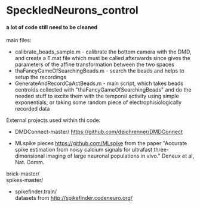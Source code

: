 # SpeckledNeurons_control

#### a lot of code still need to be cleaned

main files:
* calibrate_beads_sample.m - calibrate the bottom camera with the DMD, and create a T.mat file which must be called afterwards since gives the parameters of the affine transformation between the two spaces
* thaFancyGameOfSearchingBeads.m - search the beads and helps to setup the recordings
* GenerateAndRecordCaActBeads.m  - main script, which takes beads centroids collected with "thaFancyGameOfSearchingBeads" and do the needed stuff to excite them with the temporal activity using simple exponentials, or taking some random piece of electrophisiologically recorded data

External projects used within thi code:

* DMDConnect-master/
 https://github.com/deichrenner/DMDConnect

* MLspike pieces
https://github.com/MLspike
from the paper "Accurate spike estimation from noisy calcium signals for ultrafast three-dimensional imaging of large neuronal populations in vivo." Deneux et al, Nat. Comm.

 brick-master/  
 spikes-master/

* spikefinder.train/  
datasets from http://spikefinder.codeneuro.org/
